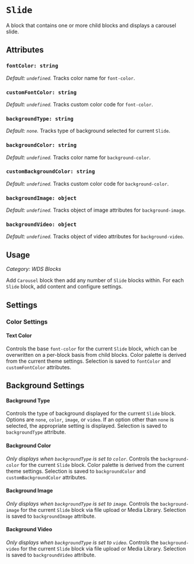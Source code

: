 # `Slide` #

A block that contains one or more child blocks and displays a carousel slide.

## Attributes ##

### `fontColor: string` ###
*Default: `undefined`.* Tracks color name for `font-color`.

### `customFontColor: string` ###
*Default: `undefined`.* Tracks custom color code for `font-color`.

### `backgroundType: string` ###
*Default: `none`.* Tracks type of background selected for current `Slide`.

### `backgroundColor: string` ###
*Default: `undefined`.* Tracks color name for `background-color`.

### `customBackgroundColor: string` ###
*Default: `undefined`.* Tracks custom color code for `background-color`.

### `backgroundImage: object` ###
*Default: `undefined`.* Tracks object of image attributes for `background-image`.

### `backgroundVideo: object` ###
*Default: `undefined`.* Tracks object of video attributes for `background-video`.

## Usage ##
*Category: WDS Blocks*

Add `Carousel` block then add any number of `Slide` blocks within. For each `Slide` block, add content and configure settings.

## Settings ##

### Color Settings ###

#### Text Color ###
Controls the base `font-color` for the current `Slide` block, which can be overwritten on a per-block basis from child blocks. Color palette is derived from the current theme settings. Selection is saved to `fontColor` and `customFontColor` attributes.

## Background Settings ###

#### Background Type ####
Controls the type of background displayed for the current `Slide` block. Options are `none`, `color`, `image`, or `video`. If an option other than `none` is selected, the appropriate setting is displayed. Selection is saved to `backgroundType` attribute.

#### Background Color ####
*Only displays when `backgroundType` is set to `color`.* Controls the `background-color` for the current `Slide` block. Color palette is derived from the current theme settings. Selection is saved to `backgroundColor` and `customBackgroundColor` attributes.

#### Background Image ####
*Only displays when `backgroundType` is set to `image`.* Controls the `background-image` for the current `Slide` block via file upload or Media Library. Selection is saved to `backgroundImage` attribute.

#### Background Video ####
*Only displays when `backgroundType` is set to `video`.* Controls the `background-video` for the current `Slide` block via file upload or Media Library. Selection is saved to `backgroundVideo` attribute.
